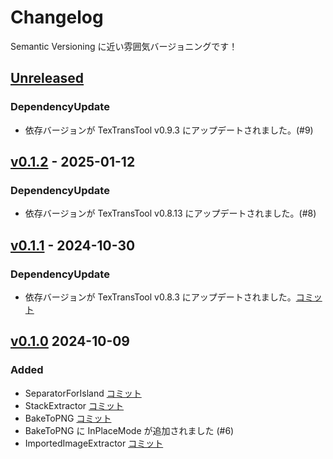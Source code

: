 # Changelog

Semantic Versioning に近い雰囲気バージョニングです！

## [Unreleased](https://github.com/ReinaS-64892/TTT-DestructiveTextureUtilities/compare/v0.1.2...HEAD)

### DependencyUpdate

- 依存バージョンが TexTransTool v0.9.3 にアップデートされました。(#9)

## [v0.1.2](https://github.com/ReinaS-64892/TTT-DestructiveTextureUtilities/compare/v0.1.1...v0.1.2) - 2025-01-12

### DependencyUpdate

- 依存バージョンが TexTransTool v0.8.13 にアップデートされました。(#8)

## [v0.1.1](https://github.com/ReinaS-64892/TTT-DestructiveTextureUtilities/compare/v0.1.0...v0.1.1) - 2024-10-30

### DependencyUpdate

- 依存バージョンが TexTransTool v0.8.3 にアップデートされました。[コミット](https://github.com/ReinaS-64892/TTT-DestructiveTextureUtilities/commit/722f919a882ab9513ead7afe3430678a5677e5b9)

## [v0.1.0](https://github.com/ReinaS-64892/TTT-DestructiveTextureUtilities/commit/2f31b28b5dfd89c8f8cce3a4d61554baa473a79c) 2024-10-09

### Added

- SeparatorForIsland [コミット](https://github.com/ReinaS-64892/TTT-DestructiveTextureUtilities/commit/acfcafaa3c150bfdefd89433a3dcfa1a697e925f)
- StackExtractor [コミット](https://github.com/ReinaS-64892/TTT-DestructiveTextureUtilities/commit/4d2883051aa1ab4628d782c00459da9f4c6c7430)
- BakeToPNG [コミット](https://github.com/ReinaS-64892/TTT-DestructiveTextureUtilities/commit/c8d65da6e1d84bc81f067ab9964e86cd2525140a)
- BakeToPNG に InPlaceMode が追加されました (#6)
- ImportedImageExtractor [コミット](https://github.com/ReinaS-64892/TTT-DestructiveTextureUtilities/commit/cca1f4330ff0fdc229c0f06f9bf29a731a4499e0)

